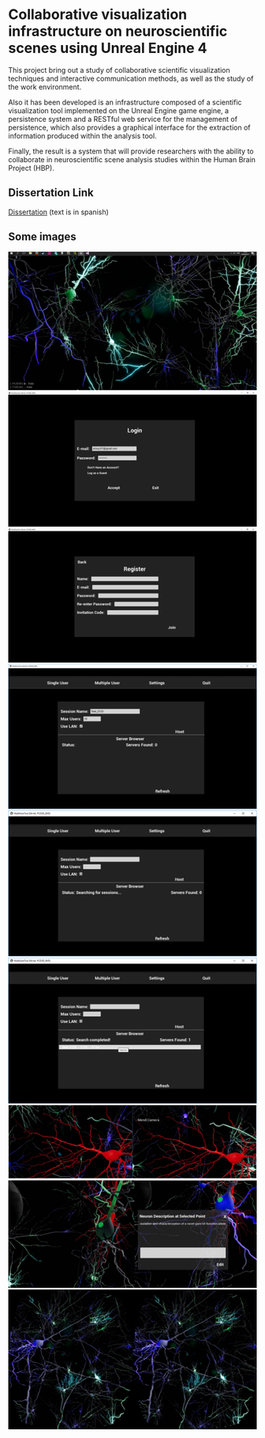# Collaborative visualization infrastructure on neuroscientific scenes using Unreal Engine 4
This project bring out a study of collaborative scientific visualization techniques and interactive communication methods, as well as the study of the work environment.

Also it has been developed is an infrastructure composed of a scientific visualization tool implemented on the Unreal Engine game engine, a persistence system and a RESTful web service for the management of persistence, which also provides a graphical interface for the extraction of information produced within the analysis tool.

Finally, the result is a system that will provide researchers with the ability to collaborate in neuroscientific scene analysis studies within the Human Brain Project (HBP).

## Dissertation Link
[Dissertation](Docs/Memoria.pdf) (text is in spanish)

## Some images
![alt text](Docs/img.png)
![alt text](Docs/img1.png)
![alt text](Docs/img2.png)
![alt text](Docs/img3.png)
![alt text](Docs/img4.png)
![alt text](Docs/img5.png)
![alt text](Docs/img7.png)
![alt text](Docs/img8.png)
![alt text](Docs/img9.png)



